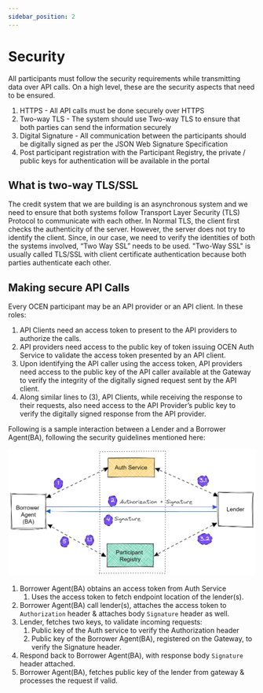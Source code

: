 ```yaml
---
sidebar_position: 2
---
```


# Security
All participants must follow the security requirements while transmitting data over API calls. On a high level, these are the security aspects that need to be ensured.

1. HTTPS - All API calls must be done securely over HTTPS
2. Two-way TLS -  The system should use Two-way TLS to ensure that both parties can send the information securely
3. Digital Signature - All communication between the participants should be digitally signed as per the JSON Web Signature Specification
4. Post participant registration with the Participant Registry, the private / public keys for authentication will be available in the portal

## What is two-way TLS/SSL

The credit system that we are building is an asynchronous system and we need to ensure that both systems follow Transport Layer Security (TLS) Protocol to communicate with each other. In Normal TLS, the client first checks the authenticity of the server. However, the server does not try to identify the client. Since, in our case, we need to verify the identities of both the systems involved, “Two Way SSL” needs to be used. "Two-Way SSL" is usually called TLS/SSL with client certificate authentication because both parties authenticate each other.

## Making secure API Calls

Every OCEN participant may be an API provider or an API client. In these roles:

1. API Clients need an access token to present to the API providers to authorize the calls.
2. API providers need access to the public key of token issuing OCEN Auth Service to validate the access token presented by an API client.
3. Upon identifying the API caller using the access token, API providers need access to the public key of the API caller available at the Gateway to verify the integrity of the digitally signed request sent by the API client.
4. Along similar lines to (3), API Clients, while receiving the response to their requests, also need access to the API Provider’s public key to verify the digitally signed response from the API provider.

Following is a sample interaction between a Lender and a Borrower Agent(BA), following the security guidelines mentioned here:

![Secure interaction sample between Borrower Agent(BA) & Lender](../_images/secure-interaction-flow.png "Secure Interaction Flow")

1. Borrower Agent(BA) obtains an access token from Auth Service
    1. Uses the access token to fetch endpoint location of the lender(s).
2. Borrower Agent(BA) call lender(s), attaches the access token to `Authorization` header & attaches body `Signature` header as well.
3. Lender, fetches two keys, to validate incoming requests: 
    1. Public key of the Auth service to verify the Authorization header
    2. Public key of the Borrower Agent(BA), registered on the Gateway, to verify the Signature header.
4. Respond back to Borrower Agent(BA), with response body `Signature` header attached.
5. Borrower Agent(BA), fetches public key of the lender from gateway & processes the request if valid.